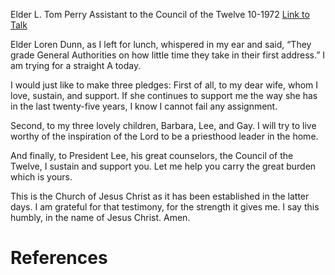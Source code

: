 Elder L. Tom Perry
Assistant to the Council of the Twelve
10-1972
[Link to Talk](https://www.churchofjesuschrist.org/study/general-conference/1972/10/three-pledges?lang=eng)

Elder Loren Dunn, as I left for lunch, whispered in my ear and said, “They grade General Authorities on how little time they take in their first address.” I am trying for a straight A today.

I would just like to make three pledges: First of all, to my dear wife, whom I love, sustain, and support. If she continues to support me the way she has in the last twenty-five years, I know I cannot fail any assignment.

Second, to my three lovely children, Barbara, Lee, and Gay. I will try to live worthy of the inspiration of the Lord to be a priesthood leader in the home.

And finally, to President Lee, his great counselors, the Council of the Twelve, I sustain and support you. Let me help you carry the great burden which is yours.

This is the Church of Jesus Christ as it has been established in the latter days. I am grateful for that testimony, for the strength it gives me. I say this humbly, in the name of Jesus Christ. Amen.

# References
